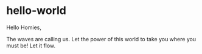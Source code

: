 # hello-world

Hello Homies,

The waves are calling us. Let the power of this world to take you where you must be!
Let it flow.
